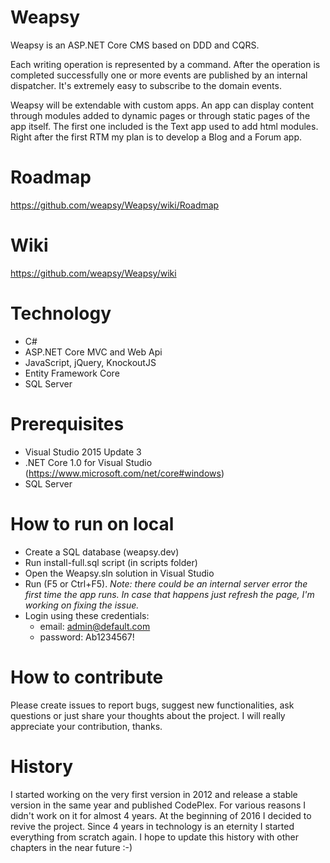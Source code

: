 # Weapsy
Weapsy is an ASP.NET Core CMS based on DDD and CQRS.

Each writing operation is represented by a command. After the operation is completed successfully one or more events are published by an internal dispatcher.
It's extremely easy to subscribe to the domain events.

Weapsy will be extendable with custom apps.
An app can display content through modules added to dynamic pages or through static pages of the app itself.
The first one included is the Text app used to add html modules.
Right after the first RTM my plan is to develop a Blog and a Forum app.

# Roadmap

https://github.com/weapsy/Weapsy/wiki/Roadmap

# Wiki

https://github.com/weapsy/Weapsy/wiki

# Technology

- C#
- ASP.NET Core MVC and Web Api
- JavaScript, jQuery, KnockoutJS
- Entity Framework Core
- SQL Server

# Prerequisites

- Visual Studio 2015 Update 3
- .NET Core 1.0 for Visual Studio (https://www.microsoft.com/net/core#windows)
- SQL Server

# How to run on local

- Create a SQL database (weapsy.dev)
- Run install-full.sql script (in scripts folder)
- Open the Weapsy.sln solution in Visual Studio
- Run (F5 or Ctrl+F5). _Note: there could be an internal server error the first time the app runs. In case that happens just refresh the page, I'm working on fixing the issue._
- Login using these credentials:
  - email: admin@default.com
  - password: Ab1234567!

# How to contribute

Please create issues to report bugs, suggest new functionalities, ask questions or just share your thoughts about the project. I will really appreciate your contribution, thanks.

# History

I started working on the very first version in 2012 and release a stable version in the same year and published CodePlex.
For various reasons I didn't work on it for almost 4 years.
At the beginning of 2016 I decided to revive the project.
Since 4 years in technology is an eternity I started everything from scratch again.
I hope to update this history with other chapters in the near future :-)
